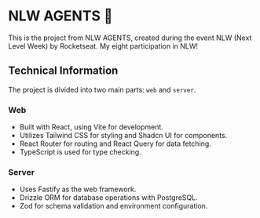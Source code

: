 # NLW AGENTS 🚀

This is the project from NLW AGENTS, created during the event NLW (Next Level Week) by Rocketseat.
My eight participation in NLW!

## Technical Information

The project is divided into two main parts: `web` and `server`.

### Web
- Built with React, using Vite for development.
- Utilizes Tailwind CSS for styling and Shadcn UI for components.
- React Router for routing and React Query for data fetching.
- TypeScript is used for type checking.

### Server
- Uses Fastify as the web framework.
- Drizzle ORM for database operations with PostgreSQL.
- Zod for schema validation and environment configuration.